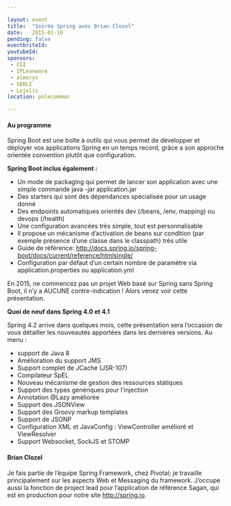 ```yaml
---

layout: event
title:  "Soirée Spring avec Brian Clozel"
date:   2015-01-16
pending: false
eventbriteId:
youtubeId:
sponsors:
 - CGI
 - IPLeanware
 - almerys
 - SERLI
 - Lojelis
location: polecommun

---
```


#### Au programme 

Spring Boot est une boîte à outils qui vous permet de développer et déployer vos applications Spring en un temps record, grâce a son approche orientée convention plutôt que configuration.

**Spring Boot inclus également :**

- Un mode de packaging qui permet de lancer son application avec une simple commande java -jar application.jar
- Des starters qui sont des dépendances spécialisée pour un usage donné
- Des endpoints automatiques orientés dev (/beans, /env, mapping) ou devops (/health)
- Une configuration avancées très simple, tout est personnalisable
- Il propose un mécanisme d’activation de beans sur condition (par exemple présence d’une classe dans le classpath) très utile
- Guide de référence: http://docs.spring.io/spring-boot/docs/current/reference/htmlsingle/
- Configuration par défaut d’un certain nombre de paramètre via application.properties ou application.yml

En 2015, ne commencez pas un projet Web basé sur Spring sans Spring Boot, il n’y a AUCUNE contre-indication ! Alors venez voir cette présentation.

**Quoi de neuf dans Spring 4.0 et 4.1**

Spring 4.2 arrive dans quelques mois, cette présentation sera l’occasion de vous détailler les nouveautés apportées dans les dernières versions. Au menu :

- support de Java 8
- Amélioration du support JMS
- Support complet de JCache (JSR-107)
- Compilateur SpEL
- Nouveau mécanisme de gestion des ressources statiques
- Support des types génériques pour l'injection
- Annotation @Lazy améliorée
- Support des JSONView
- Support des Groovy markup templates
- Support de JSONP
- Configuration XML et JavaConfig : ViewController amélioré et ViewResolver
- Support Websocket, SockJS et STOMP


#### Brian Clozel

Je fais partie de l’équipe Spring Framework, chez Pivotal; je travaille principalement sur les aspects Web et Messaging du framework. 
J’occupe aussi la fonction de project lead pour l’application de référence Sagan, qui est en production pour notre site http://spring.io.


